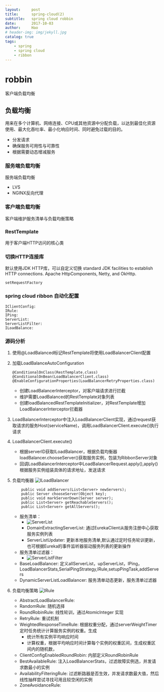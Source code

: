 ```yaml
---
layout:     post
title:      spring-cloud(2)
subtitle:   spring cloud robbin
date:       2017-10-03
author:     Hao
# header-img: img/jekyll.jpg
catalog: true
tags:
    - spring
    - spring cloud
    - ribbon
---
```

# robbin 
客户端负载均衡

## 负载均衡
用来在多个计算机、网络连接、CPU或其他资源中分配负载，以达到最佳化资源使用、最大化吞吐率、最小化响应时间、同时避免过载的目的。
- 分发请求
- 确保服务可用性与可靠性
- 根据需要动态增减服务

### 服务端负载均衡
服务端负载均衡
- LVS
- NGINX反向代理

### 客户端负载均衡
客户端维护服务清单与负载均衡策略

### RestTemplate
用于客户端HTTP访问的核心类

### 切换HTTP连接库
默认使用JDK HTTP库，可以自定义切换
standard JDK facilities to establish HTTP connections.
Apache HttpComponents, Netty, and OkHttp.
```
setRequestFactory
```


### spring cloud ribbon 自动化配置

```
IClientConfig:
IRule:
IPing:
ServerList:
ServerListFilter:
ILoadBalance:
```

### 源码分析

1. 使用@LoadBalanced标记RestTemplate将使用LoadBalancerClient配置
2. 加载LoadBalanceAutoConfiguration
    ```
    @ConditionalOnClass(RestTemplate.class)
    @ConditionalOnBean(LoadBalancerClient.class)
    @EnableConfigurationProperties(LoadBalancerRetryProperties.class)
    ```
    - 创建LoadBalancerInterceptor，对客户端请求进行拦截
    - 维护需要LoadBalanced的RestTemplate对象列表
    - 创建loadBalancedRestTemplateInitializer，对RestTemplate增加LoadBalancerInterceptor拦截器
3. LoadBalancerInterceptor中注入LoadBalancerClient实现，通过request获取请求的服务Host(serviceName)，调用LoadBalancerClient.execute()执行请求
4. LoadBalancerClient.execute()
    - 根据serverID获取ILoadBalancer，根据负载均衡器loadBalancer.chooseServer()获取服务实例，包装为RibbonServer对象
    - 回调LoadBalancerInterceptor中LoadBalancerRequest.apply(),apply()根据服务实例组装具体的请求地址，发送请求
5. 负载均衡器
    ![ILoadBalancer](https://376453716.github.io/img/spring-cloud/ILoadBalancer.png)
    ```
        public void addServers(List<Server> newServers);
        public Server chooseServer(Object key);
        public void markServerDown(Server server);
        public List<Server> getReachableServers();
        public List<Server> getAllServers();
    ```
    - 服务清单：
        - ![ServerList](https://376453716.github.io/img/spring-cloud/ServerList.png)
        - DomainExtractingServerList: 通过EurekaClient从服务注册中心获取服务实例列表
        - ServerListUpdater: 更新本地服务清单,默认通过定时任务轮训更新，也可根据Eureka的事件监听器驱动服务列表的更新操作
    - 服务清单过滤器：
        - ![ServerListFilter](https://376453716.github.io/img/spring-cloud/ServerListFilter.png)
    - BaseLoadBalancer: 定义allServerList，upServerList，IPing，LoadBalancerStats,SerialPingStrategy,IRule,setupPingTask,addServers
    - DynamicServerListLoadBalancer: 服务清单动态更新，服务清单过滤器
    

6. 负载均衡策略
    ![IRule](https://376453716.github.io/img/spring-cloud/IRule.png)
    - AbstractLoadBalancerRule: 
    - RandomRule: 随机选择
    - RoundRobinRule: 线性轮训，通过AtomicInteger 实现
    - RetryRule: 重试机制
    - WeightedResponseTimeRule: 根据权重分配，通过serverWeightTimer定时任务统计计算服务实例的权重。生成
        - 统计所有实例平均响应时间
        - 计算权重，根据平均响应时间计算每个实例的权重区间，生成权重区间内的随机数，
    - ClientConfigEnabledRoundRobin: 内部定义RoundRobinRule
    - BestAvailableRule: 注入LoadBalancerStats，过滤故障实例选，并发请求数最小的实例
    - AvailabilityFilteringRule: 过滤断路器是否生效，并发请求数最大值，然后线性抽样尝试寻找可用且较空闲的实例
    - ZoneAvoidanceRule: 
